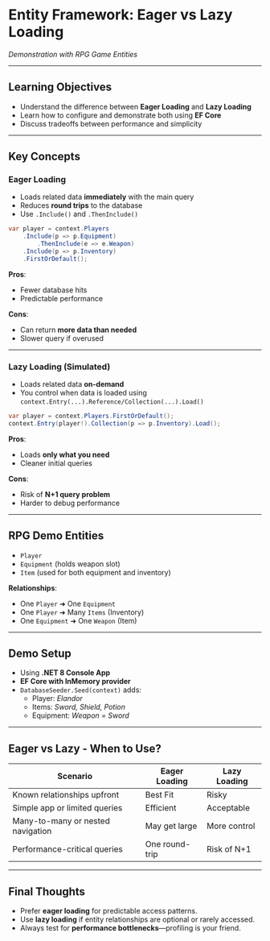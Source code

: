 # Entity Framework: Eager vs Lazy Loading  
*Demonstration with RPG Game Entities*

---

## Learning Objectives

- Understand the difference between **Eager Loading** and **Lazy Loading**
- Learn how to configure and demonstrate both using **EF Core**
- Discuss tradeoffs between performance and simplicity

---

## Key Concepts

### Eager Loading
- Loads related data **immediately** with the main query
- Reduces **round trips** to the database
- Use `.Include()` and `.ThenInclude()`

```csharp
var player = context.Players
    .Include(p => p.Equipment)
        .ThenInclude(e => e.Weapon)
    .Include(p => p.Inventory)
    .FirstOrDefault();
```

**Pros**:
- Fewer database hits
- Predictable performance

**Cons**:
- Can return **more data than needed**
- Slower query if overused

---

### Lazy Loading (Simulated)
- Loads related data **on-demand**
- You control when data is loaded using `context.Entry(...).Reference/Collection(...).Load()`

```csharp
var player = context.Players.FirstOrDefault();
context.Entry(player!).Collection(p => p.Inventory).Load();
```

**Pros**:
- Loads **only what you need**
- Cleaner initial queries

**Cons**:
- Risk of **N+1 query problem**
- Harder to debug performance

---

## RPG Demo Entities

- `Player`  
- `Equipment` (holds weapon slot)  
- `Item` (used for both equipment and inventory)

**Relationships**:
- One `Player` ➜ One `Equipment`
- One `Player` ➜ Many `Items` (Inventory)
- One `Equipment` ➜ One `Weapon` (Item)

---

## Demo Setup

- Using **.NET 8 Console App**
- **EF Core with InMemory provider**
- `DatabaseSeeder.Seed(context)` adds:
  - Player: *Elandor*
  - Items: *Sword, Shield, Potion*
  - Equipment: *Weapon = Sword*

---

## Eager vs Lazy - When to Use?

| Scenario                           | Eager Loading        | Lazy Loading        |
|------------------------------------|----------------------|---------------------|
| Known relationships upfront        | Best Fit             | Risky               |
| Simple app or limited queries      | Efficient            | Acceptable          |
| Many-to-many or nested navigation  | May get large        | More control        |
| Performance-critical queries       | One round-trip       | Risk of N+1         |

---

## Final Thoughts

- Prefer **eager loading** for predictable access patterns.
- Use **lazy loading** if entity relationships are optional or rarely accessed.
- Always test for **performance bottlenecks**—profiling is your friend.
